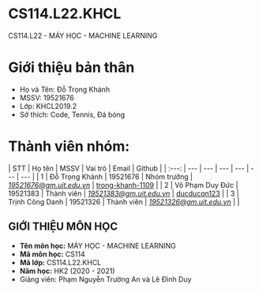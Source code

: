 # CS114.L22.KHCL
CS114.L22 - MÁY HỌC - MACHINE LEARNING
# Giới thiệu bản thân
- Họ và Tên: Đỗ Trọng Khánh
- MSSV: 19521676
- Lớp: KHCL2019.2
- Sở thích: Code, Tennis, Đá bóng
# Thành viên nhóm:
| STT | Họ tên | MSSV | Vai trò | Email | Github |
| :---: | --- | --- | --- | --- | --- | --- |
| 1 | Đỗ Trọng Khánh | 19521676 | Nhóm trưởng | *19521676@gm.uit.edu.vn* | [trong-khanh-1109](https://github.com/trong-khanh-1109) |
| 2 | Võ Phạm Duy Đức | 19521383 | Thành viên | *19521383@gm.uit.edu.vn* | [ducducqn123](https://github.com/ducducqn123) |
| 3 | Trịnh Công Danh | 19521326 | Thành viên | *19521326@gm.uit.edu.vn* | |
## GIỚI THIỆU MÔN HỌC
* **Tên môn học:** MÁY HỌC - MACHINE LEARNING
* **Mã môn học:** CS114
* **Mã lớp:** CS114.L22.KHCL
* **Năm học:** HK2 (2020 - 2021)
* Giảng viên: Phạm Nguyễn Trường An và Lê Đình Duy

